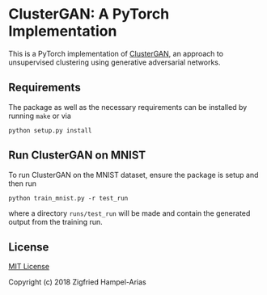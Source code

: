 # ClusterGAN: A PyTorch Implementation

This is a PyTorch implementation of [ClusterGAN](https://arxiv.org/abs/1809.03627),
an approach to unsupervised clustering using generative adversarial networks.





## Requirements

The package as well as the necessary requirements can be installed by running `make` or via
```
python setup.py install
```

## Run ClusterGAN on MNIST

To run ClusterGAN on the MNIST dataset, ensure the package is setup and then run
```
python train_mnist.py -r test_run
```
where a directory `runs/test_run` will be made and contain the generated output from the training run.

## License

[MIT License](LICENSE)

Copyright (c) 2018 Zigfried Hampel-Arias
